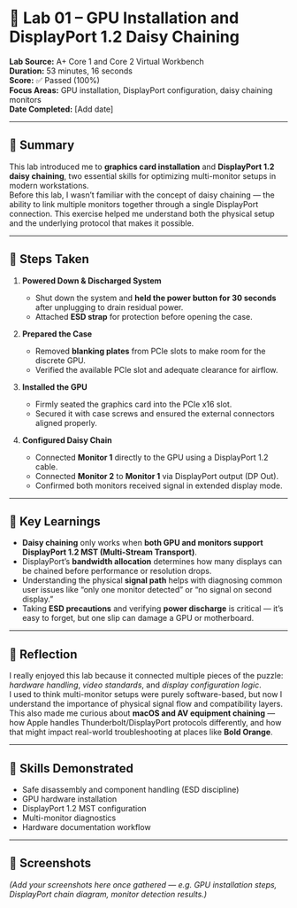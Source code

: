 # 🧠 Lab 01 – GPU Installation and DisplayPort 1.2 Daisy Chaining

**Lab Source:** A+ Core 1 and Core 2 Virtual Workbench  
**Duration:** 53 minutes, 16 seconds  
**Score:** ✅ Passed (100%)  
**Focus Areas:** GPU installation, DisplayPort configuration, daisy chaining monitors  
**Date Completed:** [Add date]  

---

## 🧩 Summary
This lab introduced me to **graphics card installation** and **DisplayPort 1.2 daisy chaining**, two essential skills for optimizing multi-monitor setups in modern workstations.  
Before this lab, I wasn’t familiar with the concept of daisy chaining — the ability to link multiple monitors together through a single DisplayPort connection. This exercise helped me understand both the physical setup and the underlying protocol that makes it possible.

---

## 🧰 Steps Taken
1. **Powered Down & Discharged System**
   - Shut down the system and **held the power button for 30 seconds** after unplugging to drain residual power.
   - Attached **ESD strap** for protection before opening the case.

2. **Prepared the Case**
   - Removed **blanking plates** from PCIe slots to make room for the discrete GPU.
   - Verified the available PCIe slot and adequate clearance for airflow.

3. **Installed the GPU**
   - Firmly seated the graphics card into the PCIe x16 slot.
   - Secured it with case screws and ensured the external connectors aligned properly.

4. **Configured Daisy Chain**
   - Connected **Monitor 1** directly to the GPU using a DisplayPort 1.2 cable.
   - Connected **Monitor 2** to **Monitor 1** via DisplayPort output (DP Out).
   - Confirmed both monitors received signal in extended display mode.

---

## 🧠 Key Learnings
- **Daisy chaining** only works when **both GPU and monitors support DisplayPort 1.2 MST (Multi-Stream Transport)**.
- DisplayPort’s **bandwidth allocation** determines how many displays can be chained before performance or resolution drops.
- Understanding the physical **signal path** helps with diagnosing common user issues like “only one monitor detected” or “no signal on second display.”
- Taking **ESD precautions** and verifying **power discharge** is critical — it’s easy to forget, but one slip can damage a GPU or motherboard.

---

## 🧩 Reflection
I really enjoyed this lab because it connected multiple pieces of the puzzle: *hardware handling*, *video standards*, and *display configuration logic*.  
I used to think multi-monitor setups were purely software-based, but now I understand the importance of physical signal flow and compatibility layers.  
This also made me curious about **macOS and AV equipment chaining** — how Apple handles Thunderbolt/DisplayPort protocols differently, and how that might impact real-world troubleshooting at places like **Bold Orange**.

---

## 🧱 Skills Demonstrated
- Safe disassembly and component handling (ESD discipline)
- GPU hardware installation
- DisplayPort 1.2 MST configuration
- Multi-monitor diagnostics
- Hardware documentation workflow

---

## 📸 Screenshots
*(Add your screenshots here once gathered — e.g. GPU installation steps, DisplayPort chain diagram, monitor detection results.)*
